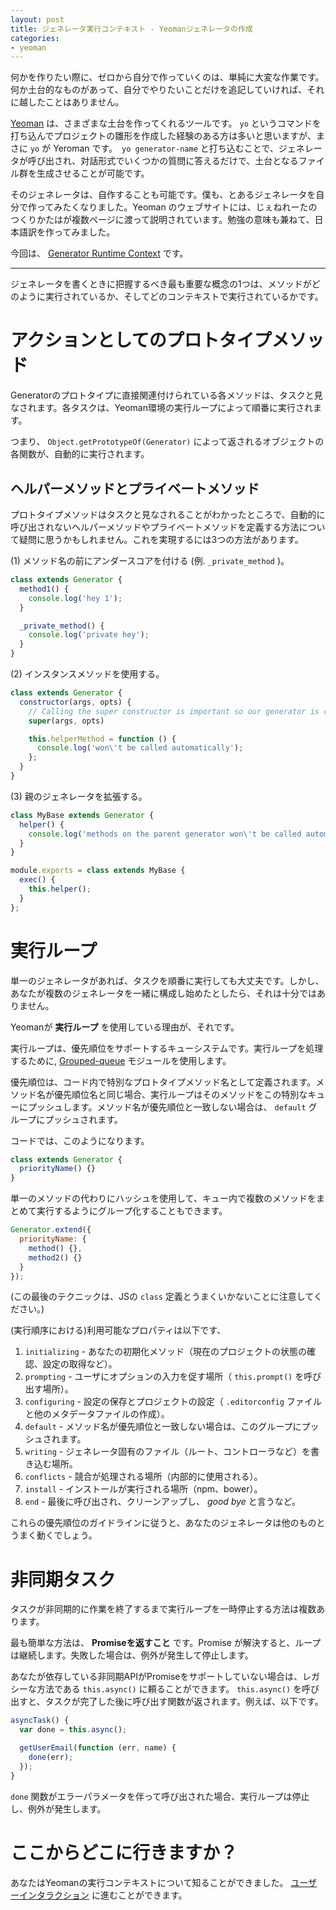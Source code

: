 ```yaml
---
layout: post
title: ジェネレータ実行コンテキスト - Yeomanジェネレータの作成
categories:
- yeoman
---
```


何かを作りたい際に、ゼロから自分で作っていくのは、単純に大変な作業です。何か土台的なものがあって、自分でやりたいことだけを追記していければ、それに越したことはありません。

[Yeoman](https://yeoman.io/) は、さまざまな土台を作ってくれるツールです。 `yo` というコマンドを打ち込んでプロジェクトの雛形を作成した経験のある方は多いと思いますが、まさに `yo` が Yeroman です。　`yo generator-name` と打ち込むことで、ジェネレータが呼び出され、対話形式でいくつかの質問に答えるだけで、土台となるファイル群を生成させることが可能です。

そのジェネレータは、自作することも可能です。僕も、とあるジェネレータを自分で作ってみたくなりました。Yeoman のウェブサイトには、じぇねれーたのつくりかたはが複数ページに渡って説明されています。勉強の意味も兼ねて、日本語訳を作ってみました。

今回は、 [Generator Runtime Context](https://yeoman.io/authoring/running-context.html) です。

---
ジェネレータを書くときに把握するべき最も重要な概念の1つは、メソッドがどのように実行されているか、そしてどのコンテキストで実行されているかです。

# アクションとしてのプロトタイプメソッド

Generatorのプロトタイプに直接関連付けられている各メソッドは、タスクと見なされます。各タスクは、Yeoman環境の実行ループによって順番に実行されます。

つまり、 `Object.getPrototypeOf(Generator)` によって返されるオブジェクトの各関数が、自動的に実行されます。

## ヘルパーメソッドとプライベートメソッド

プロトタイプメソッドはタスクと見なされることがわかったところで、自動的に呼び出されないヘルパーメソッドやプライベートメソッドを定義する方法について疑問に思うかもしれません。これを実現するには3つの方法があります。

(1) メソッド名の前にアンダースコアを付ける (例. `_private_method` )。

```js
class extends Generator {
  method1() {
    console.log('hey 1');
  }

  _private_method() {
    console.log('private hey');
  }
}
```

(2) インスタンスメソッドを使用する。

```js
class extends Generator {
  constructor(args, opts) {
    // Calling the super constructor is important so our generator is correctly set up
    super(args, opts)

    this.helperMethod = function () {
      console.log('won\'t be called automatically');
    };
  }
}
```

(3) 親のジェネレータを拡張する。

```js
class MyBase extends Generator {
  helper() {
    console.log('methods on the parent generator won\'t be called automatically');
  }
}

module.exports = class extends MyBase {
  exec() {
    this.helper();
  }
};
```

# 実行ループ

単一のジェネレータがあれば、タスクを順番に実行しても大丈夫です。しかし、あなたが複数のジェネレータを一緒に構成し始めたとしたら、それは十分ではありません。

Yeomanが **実行ループ** を使用している理由が、それです。

実行ループは、優先順位をサポートするキューシステムです。実行ループを処理するために,
 [Grouped-queue](https://github.com/SBoudrias/grouped-queue) モジュールを使用します。
 
優先順位は、コード内で特別なプロトタイプメソッド名として定義されます。メソッド名が優先順位名と同じ場合、実行ループはそのメソッドをこの特別なキューにプッシュします。メソッド名が優先順位と一致しない場合は、 `default` グループにプッシュされます。 

コードでは、このようになります。

```js
class extends Generator {
  priorityName() {}
}
```

単一のメソッドの代わりにハッシュを使用して、キュー内で複数のメソッドをまとめて実行するようにグループ化することもできます。

```js
Generator.extend({
  priorityName: {
    method() {},
    method2() {}
  }
});
```

(この最後のテクニックは、JSの `class` 定義とうまくいかないことに注意してください。)

(実行順序における)利用可能なプロパティは以下です、

1. `initializing` - あなたの初期化メソッド（現在のプロジェクトの状態の確認、設定の取得など）。
1. `prompting`  - ユーザにオプションの入力を促す場所（ `this.prompt()` を呼び出す場所）。
1. `configuring`  - 設定の保存とプロジェクトの設定（ `.editorconfig` ファイルと他のメタデータファイルの作成）。
1. `default` - メソッド名が優先順位と一致しない場合は、このグループにプッシュされます。
1. `writing` - ジェネレータ固有のファイル（ルート、コントローラなど）を書き込む場所。
1. `conflicts` - 競合が処理される場所（内部的に使用される）。
1. `install` - インストールが実行される場所（npm、bower）。
1. `end` - 最後に呼び出され、クリーンアップし、 _good bye_ と言うなど。

これらの優先順位のガイドラインに従うと、あなたのジェネレータは他のものとうまく動くでしょう。

# 非同期タスク

タスクが非同期的に作業を終了するまで実行ループを一時停止する方法は複数あります。

最も簡単な方法は、 **Promiseを返すこと** です。Promise が解決すると、ループは継続します。失敗した場合は、例外が発生して停止します。

あなたが依存している非同期APIがPromiseをサポートしていない場合は、レガシーな方法である `this.async()` に頼ることができます。 `this.async()` を呼び出すと、タスクが完了した後に呼び出す関数が返されます。例えば、以下です。

```js
asyncTask() {
  var done = this.async();

  getUserEmail(function (err, name) {
    done(err);
  });
}
```

`done` 関数がエラーパラメータを伴って呼び出された場合、実行ループは停止し、例外が発生します。

# ここからどこに行きますか？

あなたはYeomanの実行コンテキストについて知ることができました。 [ユーザーインタラクション](https://www.eisbahn.jp/yoichiro/2019/03/yeoman_generator_user_interactions.html) に進むことができます。
